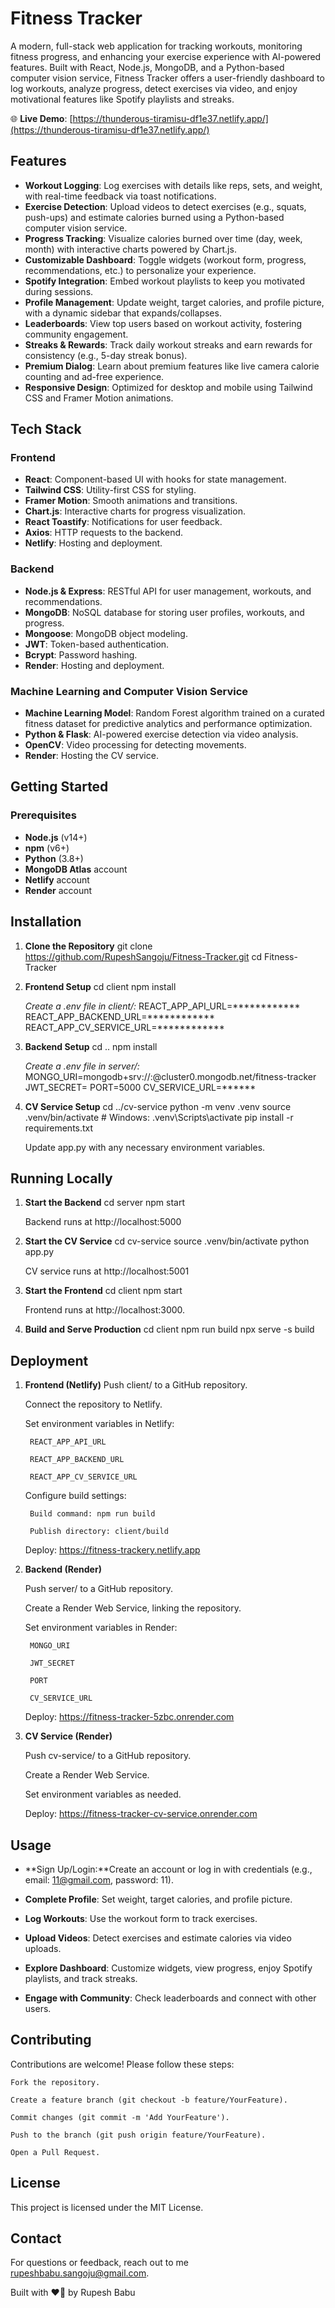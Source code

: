 # Fitness Tracker

A modern, full-stack web application for tracking workouts, monitoring fitness progress, and enhancing your exercise experience with AI-powered features. Built with React, Node.js, MongoDB, and a Python-based computer vision service, Fitness Tracker offers a user-friendly dashboard to log workouts, analyze progress, detect exercises via video, and enjoy motivational features like Spotify playlists and streaks.

🌐 **Live Demo**: [https://thunderous-tiramisu-df1e37.netlify.app/](https://thunderous-tiramisu-df1e37.netlify.app/)

## Features

- **Workout Logging**: Log exercises with details like reps, sets, and weight, with real-time feedback via toast notifications.
- **Exercise Detection**: Upload videos to detect exercises (e.g., squats, push-ups) and estimate calories burned using a Python-based computer vision service.
- **Progress Tracking**: Visualize calories burned over time (day, week, month) with interactive charts powered by Chart.js.
- **Customizable Dashboard**: Toggle widgets (workout form, progress, recommendations, etc.) to personalize your experience.
- **Spotify Integration**: Embed workout playlists to keep you motivated during sessions.
- **Profile Management**: Update weight, target calories, and profile picture, with a dynamic sidebar that expands/collapses.
- **Leaderboards**: View top users based on workout activity, fostering community engagement.
- **Streaks & Rewards**: Track daily workout streaks and earn rewards for consistency (e.g., 5-day streak bonus).
- **Premium Dialog**: Learn about premium features like live camera calorie counting and ad-free experience.
- **Responsive Design**: Optimized for desktop and mobile using Tailwind CSS and Framer Motion animations.

## Tech Stack

### Frontend
- **React**: Component-based UI with hooks for state management.
- **Tailwind CSS**: Utility-first CSS for styling.
- **Framer Motion**: Smooth animations and transitions.
- **Chart.js**: Interactive charts for progress visualization.
- **React Toastify**: Notifications for user feedback.
- **Axios**: HTTP requests to the backend.
- **Netlify**: Hosting and deployment.

### Backend
- **Node.js & Express**: RESTful API for user management, workouts, and recommendations.
- **MongoDB**: NoSQL database for storing user profiles, workouts, and progress.
- **Mongoose**: MongoDB object modeling.
- **JWT**: Token-based authentication.
- **Bcrypt**: Password hashing.
- **Render**: Hosting and deployment.

### Machine Learning and Computer Vision Service
- **Machine Learning Model**: Random Forest algorithm trained on a curated fitness dataset for predictive analytics and performance optimization.
- **Python & Flask**: AI-powered exercise detection via video analysis.
- **OpenCV**: Video processing for detecting movements.
- **Render**: Hosting the CV service.


## Getting Started

### Prerequisites
- **Node.js** (v14+)
- **npm** (v6+)
- **Python** (3.8+)
- **MongoDB Atlas** account
- **Netlify** account
- **Render** account

## Installation

1. **Clone the Repository**
   git clone https://github.com/RupeshSangoju/Fitness-Tracker.git
   cd Fitness-Tracker

2. **Frontend Setup**
    cd client
    npm install

    *Create a .env file in client/:*
    REACT_APP_API_URL=************
    REACT_APP_BACKEND_URL=************
    REACT_APP_CV_SERVICE_URL=************

3. **Backend Setup**
    cd ..
    npm install

    *Create a .env file in server/:*
    MONGO_URI=mongodb+srv://<user>:<password>@cluster0.mongodb.net/fitness-tracker
    JWT_SECRET=<your-secret>
    PORT=5000
    CV_SERVICE_URL=******

4. **CV Service Setup**
    cd ../cv-service
    python -m venv .venv
    source .venv/bin/activate  # Windows: .venv\Scripts\activate
    pip install -r requirements.txt

    Update app.py with any necessary environment variables.

## Running Locally

1. **Start the Backend**
    cd server
    npm start
     
     Backend runs at http://localhost:5000

2. **Start the CV Service**
    cd cv-service
    source .venv/bin/activate
    python app.py

    CV service runs at http://localhost:5001

3. **Start the Frontend**
    cd client
    npm start

    Frontend runs at http://localhost:3000.

4. **Build and Serve Production**
    cd client
    npm run build
    npx serve -s build

## Deployment

1. **Frontend (Netlify)**
    Push client/ to a GitHub repository.

    Connect the repository to Netlify.

    Set environment variables in Netlify:

        REACT_APP_API_URL

        REACT_APP_BACKEND_URL

        REACT_APP_CV_SERVICE_URL

    Configure build settings:

        Build command: npm run build

        Publish directory: client/build

    Deploy: https://fitness-trackery.netlify.app

2. **Backend (Render)**

    Push server/ to a GitHub repository.

    Create a Render Web Service, linking the repository.

    Set environment variables in Render:

        MONGO_URI

        JWT_SECRET

        PORT

        CV_SERVICE_URL

    Deploy: https://fitness-tracker-5zbc.onrender.com

3. **CV Service (Render)**

    Push cv-service/ to a GitHub repository.

    Create a Render Web Service.

    Set environment variables as needed.

    Deploy: https://fitness-tracker-cv-service.onrender.com

## Usage

- **Sign Up/Login:**Create an account or log in with credentials (e.g., email: 11@gmail.com, password: 11).

- **Complete Profile**: Set weight, target calories, and profile picture.

- **Log Workouts**: Use the workout form to track exercises.

- **Upload Videos**: Detect exercises and estimate calories via video uploads.

- **Explore Dashboard**: Customize widgets, view progress, enjoy Spotify playlists, and track streaks.

- **Engage with Community**: Check leaderboards and connect with other users.

## Contributing

Contributions are welcome! Please follow these steps:

    Fork the repository.

    Create a feature branch (git checkout -b feature/YourFeature).

    Commit changes (git commit -m 'Add YourFeature').

    Push to the branch (git push origin feature/YourFeature).

    Open a Pull Request.

## License

This project is licensed under the MIT License.

## Contact

For questions or feedback, reach out to me rupeshbabu.sangoju@gmail.com.

Built with ❤️💪 by Rupesh Babu 



























